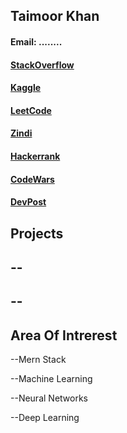 ##  Taimoor Khan
#### Email: ........

#### [StackOverflow]()
#### [Kaggle](https://www.kaggle.com/taimoor2000)
#### [LeetCode](https://leetcode.com/taimooor/)
#### [Zindi]()
#### [Hackerrank]()
#### [CodeWars]()
#### [DevPost]()




## Projects
--
--
--
--

## Area Of Intrerest

--Mern Stack

--Machine Learning

--Neural Networks

--Deep Learning




